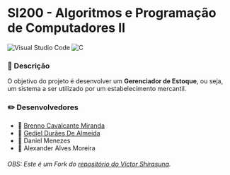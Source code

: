 # SI200 - Algoritmos e Programação de Computadores II

![Visual Studio Code](https://img.shields.io/badge/Visual_Studio_Code-0078D4?style=for-the-badge&logo=visual%20studio%20code&logoColor=white) ![C](https://img.shields.io/badge/C-00599C?style=for-the-badge&logo=c&logoColor=white)

### 📃 Descrição
O objetivo do projeto é desenvolver um **Gerenciador de Estoque**, ou seja, um sistema a ser utilizado por um estabelecimento mercantil.

### ✏️ Desenvolvedores
- 👦 [Brenno Cavalcante Miranda](https://github.com/brennocm)
- 👦 [Gediel Durães De Almeida](https://github.com/Gediel99)
- 👦 Daniel Menezes
- 👦 Alexander Alves Moreira

###### OBS: Este é um Fork do [repositório do Victor Shirasuna](https://github.com/vichShir).
